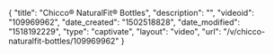 {
    "title": "Chicco&reg; NaturalFit&reg; Bottles",
    "description": "",
    "videoid": "109969962",
    "date_created": "1502518828",
    "date_modified": "1518192229",
    "type": "captivate",
    "layout": "video",
    "url": "\/v\/chicco-naturalfit-bottles\/109969962"
}